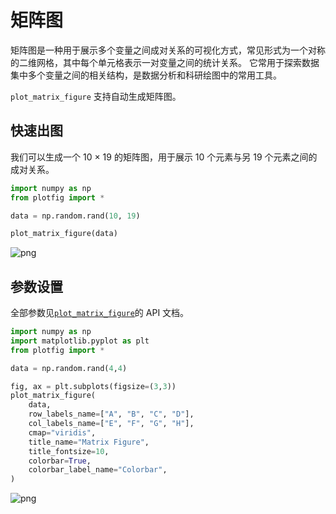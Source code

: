 # 矩阵图

矩阵图是一种用于展示多个变量之间成对关系的可视化方式，常见形式为一个对称的二维网格，其中每个单元格表示一对变量之间的统计关系。
它常用于探索数据集中多个变量之间的相关结构，是数据分析和科研绘图中的常用工具。

`plot_matrix_figure` 支持自动生成矩阵图。


## 快速出图

我们可以生成一个 10 × 19 的矩阵图，用于展示 10 个元素与另 19 个元素之间的成对关系。


```python
import numpy as np
from plotfig import *

data = np.random.rand(10, 19)

plot_matrix_figure(data)
```


    
![png](matrix_files/matrix_4_0.png)
    


## 参数设置

全部参数见[`plot_matrix_figure`](../api/index.md/#plotfig.matrix.plot_matrix_figure)的 API 文档。


```python
import numpy as np
import matplotlib.pyplot as plt
from plotfig import *

data = np.random.rand(4,4)

fig, ax = plt.subplots(figsize=(3,3))
plot_matrix_figure(
    data,
    row_labels_name=["A", "B", "C", "D"],
    col_labels_name=["E", "F", "G", "H"],
    cmap="viridis",
    title_name="Matrix Figure",
    title_fontsize=10,
    colorbar=True,
    colorbar_label_name="Colorbar",
)
```


    
![png](matrix_files/matrix_7_0.png)
    

